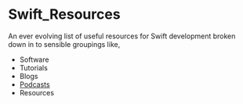 # Swift_Resources
An ever evolving list of useful resources for Swift development broken down in to sensible groupings like,

- Software
- Tutorials
- Blogs
- [Podcasts](https://github.com/GrfxGuru/Swift_Resources/blob/master/Podcasts.md)
- Resources
